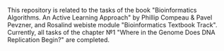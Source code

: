This repository is related to the tasks of the book "Bioinformatics Algorithms. An Active Learning Approach" by Phillip Compeau &amp; Pavel Pevzner, and Rosalind webiste module "Bioinformatics Textbook Track".
Currently, all tasks of the chapter №1 "Where in the Genome Does DNA Replication Begin?" are completed.
